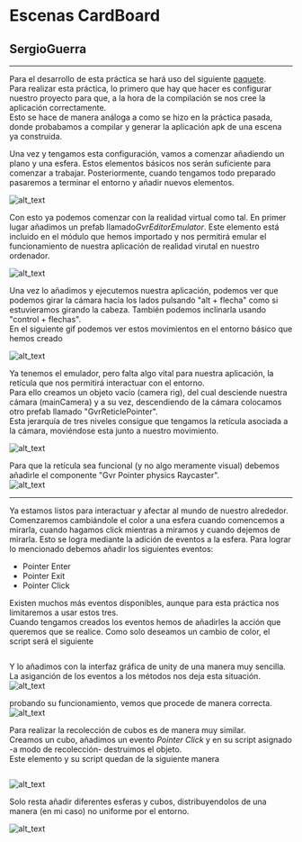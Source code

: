 # Escenas CardBoard
## SergioGuerra
---  
Para el desarrollo de esta práctica se hará uso del siguiente [paquete](https://github.com/googlevr/gvr-unity-sdk/releases).  
Para realizar esta práctica, lo primero que hay que hacer es configurar nuestro proyecto para que, a la hora de la compilación se nos cree la aplicación correctamente.  
Esto se hace de manera análoga a como se hizo en la práctica pasada, donde probabamos a compilar y generar la aplicación apk de una escena ya construida.
  
Una vez y tengamos esta configuración, vamos a comenzar añadiendo un plano y una esfera. Estos elementos básicos nos serán suficiente para comenzar a trabajar. 
Posteriormente, cuando tengamos todo preparado pasaremos a terminar el entorno y añadir nuevos elementos.   

![alt_text]()
  
Con esto ya podemos comenzar con la realidad virtual como tal. 
En primer lugar añadimos un prefab llamado*GvrEditorEmulator*. Este elemento está incluido en el módulo que hemos importado y nos permitirá emular el funcionamiento de nuestra aplicación de realidad virutal
en nuestro ordenador.  

![alt_text]()

Una vez lo añadimos y ejecutemos nuestra aplicación, podemos ver que podemos girar la cámara hacia los lados pulsando "alt + flecha" como si estuvieramos girando la cabeza. También podemos inclinarla usando "control + flechas".  
En el siguiente gif podemos ver estos movimientos en el entorno básico que hemos creado
  
![alt_text]()


Ya tenemos el emulador, pero falta algo vital para nuestra aplicación, la retícula que nos permitirá interactuar con el entorno.  
Para ello creamos un objeto vacío (camera rig), del cual desciende nuestra cámara (mainCamera) y a su vez, descendiendo de la cámara
colocamos otro prefab llamado "GvrReticlePointer".  
Esta jerarquía de tres niveles consigue que tengamos la retícula asociada a la cámara, moviéndose esta junto a nuestro movimiento.  

![alt_text]()  

Para que la retícula sea funcional (y no algo meramente visual) debemos añadirle el componente "Gvr Pointer physics Raycaster".  
![alt_text]()  

---  
Ya estamos listos para interactuar y afectar al mundo de nuestro alrededor.  
Comenzaremos cambiándole el color a una esfera cuando comencemos a mirarla, cuando hagamos click mientras a miramos y cuando dejemos de mirarla. 
Esto se logra mediante la adición de eventos a la esfera. Para lograr lo mencionado debemos añadir los siguientes eventos:

  - Pointer Enter
  - Pointer Exit
  - Pointer Click  
  
Existen muchos más eventos disponibles, aunque para esta práctica nos limitaremos a usar estos tres.  
Cuando tengamos creados los eventos hemos de añadirles la acción que queremos que se realice. Como solo deseamos un cambio de color, el script será el siguiente  
```c#
```  

Y lo añadimos con la interfaz gráfica de unity de una manera muy sencilla. La asiganción de los eventos a los métodos nos deja esta situación.  
![alt_text]()  

probando su funcionamiento, vemos que procede de manera correcta.  
![alt_text]()  
  
   
Para realizar la recolección de cubos es de manera muy similar.  
Creamos un cubo, añadimos un evento *Pointer Click* y en su script asignado -a modo de recolección- destruimos el objeto.  
Este elemento y su script quedan de la siguiente manera  

```c#
```  

![alt_text]()  
  
Solo resta añadir diferentes esferas y cubos, distribuyendolos de una manera (en mi caso) no uniforme por el entorno.  

![alt_text]()
